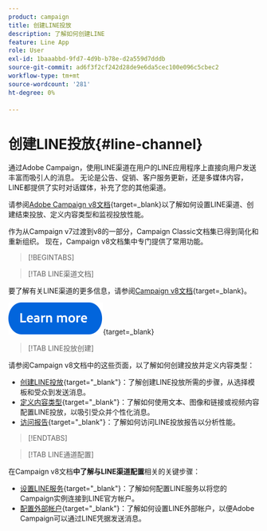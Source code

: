```yaml
---
product: campaign
title: 创建LINE投放
description: 了解如何创建LINE
feature: Line App
role: User
exl-id: 1baaabbd-9fd7-4d9b-b78e-d2a559d7dddb
source-git-commit: ad6f3f2cf242d28de9e6da5cec100e096c5cbec2
workflow-type: tm+mt
source-wordcount: '281'
ht-degree: 0%

---
```


# 创建LINE投放{#line-channel}

通过Adobe Campaign，使用LINE渠道在用户的LINE应用程序上直接向用户发送丰富而吸引人的消息。 无论是公告、促销、客户服务更新，还是多媒体内容，LINE都提供了实时对话媒体，补充了您的其他渠道。

请参阅[Adobe Campaign v8文档](https://experienceleague.adobe.com/en/docs/campaign/campaign-v8/send/line.md){target=_blank}以了解如何设置LINE渠道、创建结束投放、定义内容类型和监视投放性能。

作为从Campaign v7过渡到v8的一部分，Campaign Classic文档集已得到简化和重新组织。 现在，Campaign v8文档集中专门提供了常用功能。

>[!BEGINTABS]

>[!TAB LINE渠道文档]

要了解有关LINE渠道的更多信息，请参阅[Campaign v8文档](https://experienceleague.adobe.com/en/docs/campaign/campaign-v8/send/line.html){target=_blank}。


[![image](../../assets/do-not-localize/learn-more-button.svg)](https://experienceleague.adobe.com/en/docs/campaign/campaign-v8/send/emails/email){target=_blank}


>[!TAB LINE投放创建]

请参阅Campaign v8文档中的这些页面，以了解如何创建投放并定义内容类型：

* [创建LINE投放](https://experienceleague.adobe.com/en/docs/campaign/campaign-v8/send/line.md#creating-the-delivery){target="_blank"}：了解创建LINE投放所需的步骤，从选择模板和受众到发送消息。
* [定义内容类型](https://experienceleague.adobe.com/en/docs/campaign/campaign-v8/send/line.md#defining-the-content){target="_blank"}：了解如何使用文本、图像和链接或视频内容配置LINE投放，以吸引受众并个性化消息。
* [访问报告](https://experienceleague.adobe.com/en/docs/campaign/campaign-v8/send/line.md#accessing-reports){target="_blank"}：了解如何访问LINE投放报告以分析性能。


>[!ENDTABS]



>[!TAB LINE通道配置]

在Campaign v8文档&#x200B;**中了解与LINE渠道配置**&#x200B;相关的关键步骤：

* [设置LINE服务](https://experienceleague.adobe.com/en/docs/campaign/campaign-v8/send/line.md#configure-line-service){target="_blank"}：了解如何配置LINE服务以将您的Campaign实例连接到LINE官方帐户。
* [配置外部帐户](https://experienceleague.adobe.com/en/docs/campaign/campaign-v8/send/line.md#configure-line-external){target="_blank"}：了解如何设置LINE外部帐户，以便Adobe Campaign可以通过LINE凭据发送消息。

